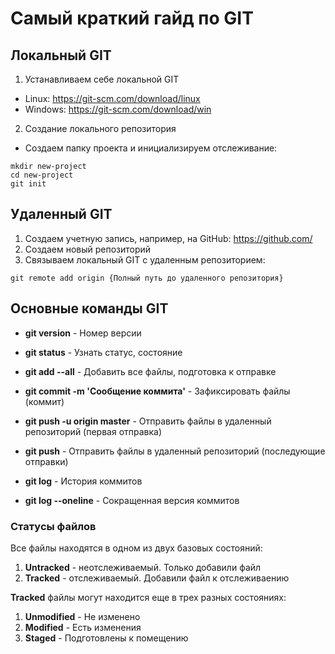 # Самый краткий гайд по GIT

## Локальный GIT

1. Устанавливаем себе локальной GIT
* Linux: https://git-scm.com/download/linux
* Windows: https://git-scm.com/download/win

2. Создание локального репозитория

* Создаем папку проекта и инициализируем отслеживание:

```
mkdir new-project
cd new-project
git init

```

## Удаленный GIT

1. Создаем учетную запись, например, на GitHub: https://github.com/
2. Создаем новый репозиторий 
3. Связываем локальный GIT с удаленным репозиторием:

```
git remote add origin {Полный путь до удаленного репозитория}

```

## Основные команды GIT

* **git version**    - Номер версии
* **git status**     - Узнать статус, состояние 
* **git add --all**  - Добавить все файлы, подготовка к отправке

* **git commit -m 'Сообщение коммита'**  - Зафиксировать файлы (коммит)

* **git push -u origin master** - Отправить файлы в удаленный репозиторий (первая отправка)
* **git push** - Отправить файлы в удаленный репозиторий (последующие отправки)

* **git log** - История коммитов
* **git log --oneline** - Сокращенная версия коммитов

### Статусы файлов

Все файлы находятся в одном из двух базовых состояний:

1. **Untracked** - неотслеживаемый. Только добавили файл
2. **Tracked** - отслеживаемый. Добавили файл к отслеживаению

**Tracked** файлы могут находится еще в трех разных состояниях:
1. **Unmodified** - Не изменено
2. **Modified** - Есть изменения
3. **Staged** - Подготовлены к помещению


